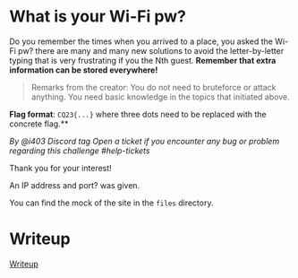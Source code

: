 # What is your Wi-Fi pw?

Do you remember the times when you arrived to a place, you asked the Wi-Fi pw?
there are many and many new solutions to avoid the letter-by-letter typing that is very frustrating if you the Nth guest.
**Remember that extra information can be stored everywhere!**

> Remarks from the creator:
> You do not need to bruteforce or attack anything.
> You need basic knowledge in the topics that initiated above.

**Flag format**: `CQ23{...}` where three dots need to be replaced with the concrete flag.**

*By @i403 Discord tag*
*Open a ticket if you encounter any bug or problem regarding this challenge #help-tickets*

Thank you for your interest!


An IP address and port? was given.

You can find the mock of the site in the `files` directory.


# Writeup

[Writeup](WRITEUP.md)
